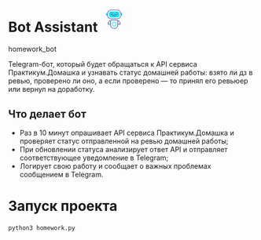 # Bot Assistant <img src="img_1.png" style="height: 40pt">
homework_bot

Telegram-бот, который будет обращаться к API сервиса Практикум.Домашка и 
узнавать статус домашней работы: взято ли дз в ревью, проверено ли оно, 
а если проверено — то принял его ревьюер или вернул на доработку.

## Что делает бот

- Раз в 10 минут опрашивает API сервиса Практикум.Домашка и проверяет статус 
отправленной на ревью домашней работы;
- При обновлении статуса анализирует ответ API и отправляет соответствующее 
уведомление в Telegram;
- Логирует свою работу и сообщает о важных проблемах сообщением в Telegram.

# Запуск проекта

```python
python3 homework.py
```